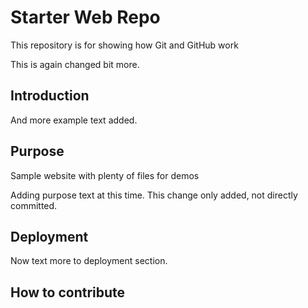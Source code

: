 # Starter Web Repo

This repository is for showing how Git and GitHub work

This is again changed bit more.

## Introduction

And more example text added.

## Purpose

Sample website with plenty of files for demos

Adding purpose text at this time. This change only added, not directly committed.

## Deployment

Now text more to deployment section.

## How to contribute